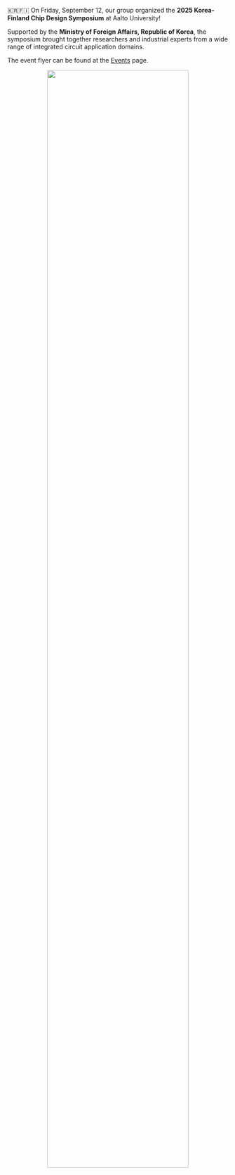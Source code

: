 <!-- <span style="display: block; height: 0.5em;"></span> -->

🇰🇷🇫🇮 On Friday, September 12, our group organized the **2025 Korea-Finland Chip Design Symposium** at Aalto University!

Supported by the **Ministry of Foreign Affairs, Republic of Korea**, the symposium brought together researchers and industrial experts from a wide range of integrated circuit application domains.

The event flyer can be found at the [Events](/events/) page.

<center>
<img src="{{ site.base_url }}/img/news/20250912.jpg" width="80%">
</center>

<br><br>
